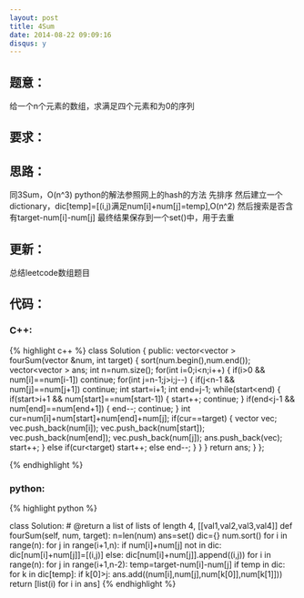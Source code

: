 ```yaml
---
layout: post
title: 4Sum
date: 2014-08-22 09:09:16
disqus: y
---
```


## 题意：
给一个n个元素的数组，求满足四个元素和为0的序列

## 要求：


## 思路：
同3Sum，O(n^3)
python的解法参照网上的hash的方法
先排序
然后建立一个dictionary，dic[temp]=[(i,j)满足num[i]+num[j]=temp],O(n^2)
然后搜索是否含有target-num[i]-num[j]
最终结果保存到一个set()中，用于去重

## 更新：
总结leetcode数组题目

## 代码：

### C++:

{% highlight c++ %}
class Solution {
public:
    vector<vector<int> > fourSum(vector<int> &num, int target) {
        sort(num.begin(),num.end());
        vector<vector<int> > ans;
        int n=num.size();
        for(int i=0;i<n;i++)
        {
            if(i>0 && num[i]==num[i-1])
                continue;
            for(int j=n-1;j>i;j--)
            {
                if(j<n-1 && num[j]==num[j+1])
                    continue;
                int start=i+1;
                int end=j-1;
                while(start<end)
                {
                    if(start>i+1 && num[start]==num[start-1])
                    {
                        start++;
                        continue;
                    }
                    if(end<j-1 && num[end]==num[end+1])
                    {
                        end--;
                        continue;
                    }
                    int cur=num[i]+num[start]+num[end]+num[j];
                    if(cur==target)
                    {
                        vector<int> vec;
                        vec.push_back(num[i]);
                        vec.push_back(num[start]);
                        vec.push_back(num[end]);
                        vec.push_back(num[j]);
                        ans.push_back(vec);
                        start++;
                    }
                    else if(cur<target)
                        start++;
                    else
                        end--;
                }
            }
        }
        return ans;
    }
};


 {% endhighlight %}
### python:

{% highlight python %}

class Solution:
    # @return a list of lists of length 4, [[val1,val2,val3,val4]]
    def fourSum(self, num, target):
        n=len(num)
        ans=set()
        dic={}
        num.sort()
        for i in range(n):
            for j in range(i+1,n):
                if num[i]+num[j] not in dic:
                    dic[num[i]+num[j]]=[(i,j)]
                else:
                    dic[num[i]+num[j]].append((i,j))
        for i in range(n):
            for j in range(i+1,n-2):
                temp=target-num[i]-num[j]
                if temp in dic:
                    for k in dic[temp]:
                        if k[0]>j:
                            ans.add((num[i],num[j],num[k[0]],num[k[1]]))
        return [list(i) for i in ans]
 {% endhighlight %}

